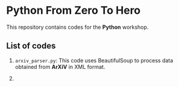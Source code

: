 # Python From Zero To Hero

This repository contains codes for the **Python** workshop.

## List of codes

1. `arxiv_parser.py`: This code uses BeautifulSoup to process data obtained from **ArXiV** in XML format.

2. 
